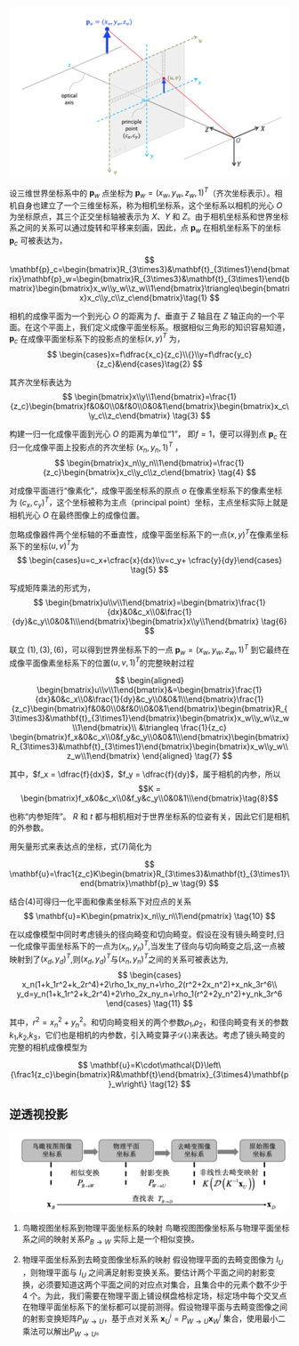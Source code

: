 


![](img/针孔相机模型.png)

设三维世界坐标系中的 $\mathbf{p}_w$ 点坐标为 $\mathbf{p}_w = (x_w,y_w,z_w,1)^T$（齐次坐标表示）。相机自身也建立了一个三维坐标系，称为相机坐标系，这个坐标系以相机的光心 $O$ 为坐标原点，其三个正交坐标轴被表示为 $X$、$Y$ 和 $Z$。由于相机坐标系和世界坐标系之间的关系可以通过旋转和平移来刻画，因此，点 $\mathbf{p}_w$ 在相机坐标系下的坐标 $\mathbf{p}_c$ 可被表达为，


$$
\mathbf{p}_c=\begin{bmatrix}R_{3\times3}&\mathbf{t}_{3\times1}\end{bmatrix}\mathbf{p}_w=\begin{bmatrix}R_{3\times3}&\mathbf{t}_{3\times1}\end{bmatrix}\begin{bmatrix}x_w\\y_w\\z_w\\1\end{bmatrix}\triangleq\begin{bmatrix}x_c\\y_c\\z_c\end{bmatrix}\tag{1}
$$

相机的成像平面为一个到光心 $O$ 的距离为 $f$、垂直于 $Z$ 轴且在 $Z$ 轴正向的一个平面。在这个平面上，我们定义成像平面坐标系。根据相似三角形的知识容易知道，$\mathbf{p}_c$ 在成像平面坐标系下的投影点的坐标$(x, y)^T$ 为，
$$
\begin{cases}x=f\dfrac{x_c}{z_c}\\{}\\y=f\dfrac{y_c}{z_c}&\end{cases}\tag{2}
$$

其齐次坐标表达为
$$
\begin{bmatrix}x\\y\\1\end{bmatrix}=\frac{1}{z_c}\begin{bmatrix}f&0&0\\0&f&0\\0&0&1\end{bmatrix}\begin{bmatrix}x_c\\y_c\\z_c\end{bmatrix} \tag{3}
$$

构建一归一化成像平面到光心 $O$ 的距离为单位“1”，
即$f=1$，便可以得到点 $\mathbf{p}_c$ 在归一化成像平面上投影点的齐次坐标 $(x_n , y_n , 1)^T$ ，
$$
\begin{bmatrix}x_n\\y_n\\1\end{bmatrix}=\frac{1}{z_c}\begin{bmatrix}x_c\\y_c\\z_c\end{bmatrix} \tag{4}
$$

对成像平面进行“像素化”，成像平面坐标系的原点 $o$ 在像素坐标系下的像素坐标为 $(c_x, c_y)^T$，这个坐标被称为主点（principal point）坐标，主点坐标实际上就是相机光心 $O$ 在最终图像上的成像位置。

忽略成像器件两个坐标轴的不垂直性，成像平面坐标系下的一点$(x, y)^T$在像素坐标系下的坐标$(u,v)^T$为
$$
\begin{cases}u=c_x+\cfrac{x}{dx}\\v=c_y+ \cfrac{y}{dy}\end{cases} \tag{5}
$$

写成矩阵乘法的形式为，
$$
\begin{bmatrix}u\\v\\1\end{bmatrix}=\begin{bmatrix}\frac{1}{dx}&0&c_x\\0&\frac{1}{dy}&c_y\\0&0&1\\\end{bmatrix}\begin{bmatrix}x\\y\\1\end{bmatrix} \tag{6}
$$

联立 $(1),(3),(6)$，可以得到世界坐标系下的一点 $\mathbf{p}_w = (x_w,y_w,z_w,1)^T$ 到它最终在成像平面像素坐标系下的位置$(u,v,1)^T$的完整映射过程


$$
\begin{aligned}
\begin{bmatrix}u\\v\\1\end{bmatrix}&=\begin{bmatrix}\frac{1}{dx}&0&c_x\\0&\frac{1}{dy}&c_y\\0&0&1\\\end{bmatrix}\frac{1}{z_c}\begin{bmatrix}f&0&0\\0&f&0\\0&0&1\end{bmatrix}\begin{bmatrix}R_{3\times3}&\mathbf{t}_{3\times1}\end{bmatrix}\begin{bmatrix}x_w\\y_w\\z_w\\1\end{bmatrix}\\
&\triangleq \frac{1}{z_c} \begin{bmatrix}f_x&0&c_x\\0&f_y&c_y\\0&0&1\\\end{bmatrix}\begin{bmatrix}R_{3\times3}&\mathbf{t}_{3\times1}\end{bmatrix}\begin{bmatrix}x_w\\y_w\\z_w\\1\end{bmatrix} 
\end{aligned} \tag{7}
$$

其中，$f_x = \dfrac{f}{dx}$，$f_y = \dfrac{f}{dy}$，属于相机的内参，所以 
$$K = \begin{bmatrix}f_x&0&c_x\\0&f_y&c_y\\0&0&1\\\end{bmatrix}\tag{8}$$ 

也称“内参矩阵”。 $R$ 和 $t$ 都与相机相对于世界坐标系的位姿有关，因此它们是相机的外参数。

用矢量形式来表达点的坐标，式$(7)$简化为

$$
\mathbf{u}=\frac1{z_c}K\begin{bmatrix}R_{3\times3}&\mathbf{t}_{3\times1}\end{bmatrix}\mathbf{p}_w \tag{9}
$$

结合$(4)$可得归一化平面和像素坐标系下对应点的关系
$$
\mathbf{u}=K\begin{pmatrix}x_n\\y_n\\1\end{pmatrix} \tag{10}
$$

在以成像模型中同时考虑镜头的径向畸变和切向畸变。假设在没有镜头畸变时,归一化成像平面坐标系下的一点为$(x_n,y_n)^T$,当发生了径向与切向畸变之后,这一点被映射到了$(x_d,y_d)^T$,则$(x_d,y_d)^T$与$(x_n,y_n)^T$之间的关系可被表达为,
$$
\begin{cases}
x_n(1+k_1r^2+k_2r^4)+2\rho_1x_ny_n+\rho_2(r^2+2x_n^2)+x_nk_3r^6\\
y_d=y_n(1+k_1r^2+k_2r^4)+2\rho_2x_ny_n+\rho_1(r^2+2y_n^2)+y_nk_3r^6
\end{cases} \tag{11}
$$

其中，$r^2 = x_n^2 + y_n^2$。和切向畸变相关的两个参数$\rho_1$,$\rho_2$，和径向畸变有关的参数$k_1$,$k_2$,$k_3$，它们也是相机的内参数，引入畸变算子$\mathcal{D}(\cdot)$来表达。考虑了镜头畸变的完整的相机成像模型为

$$
\mathbf{u}=K\cdot\mathcal{D}\left\{\frac1{z_c}\begin{bmatrix}R&\mathbf{t}\end{bmatrix}_{3\times4}\mathbf{p}_w\right\} \tag{12}
$$

## 逆透视投影
![](img/鸟瞰视图坐标系下的一点xB与原始图像坐标系下对应点xD之间的映射关系.png)

1. 鸟瞰视图坐标系到物理平面坐标系的映射
鸟瞰视图图像坐标系与物理平面坐标系之间的映射关系$P_{B\rightarrow W}$ 实际上是一个相似变换。

2. 物理平面坐标系到去畸变图像坐标系的映射
假设物理平面的去畸变图像为 $I_U$ ，则物理平面与 $I_U$ 之间满足射影变换关系。要估计两个平面之间的射影变换，必须要知道这两个平面之间的对应点对集合，且集合中的元素个数不少于 4 个。为此，我们需要在物理平面上铺设棋盘格标定场，标定场中每个交叉点在物理平面坐标系下的坐标都可以提前测得。假设物理平面与去畸变图像之间的射影变换矩阵$P_{W\rightarrow U}$，基于点对关系 $\mathbf{x}_U^i = P_{W\rightarrow U} \mathbf{x}_W^i$ 集合，使用最小二乘法可以解出$P_{W\rightarrow U}$。
